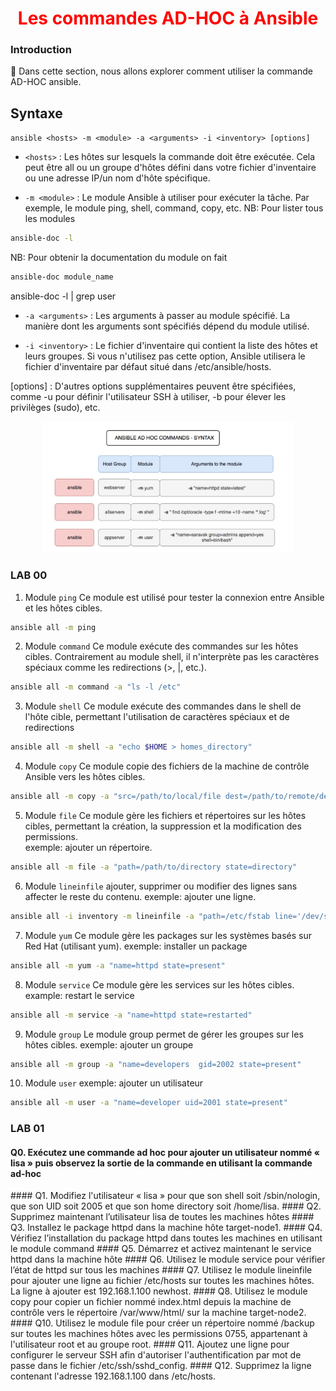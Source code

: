 <h1 align="center" style="color: red;">Les commandes AD-HOC à Ansible</h1>

### Introduction
👋 Dans cette section, nous allons explorer comment utiliser la commande AD-HOC ansible.
## Syntaxe
`ansible <hosts> -m <module> -a <arguments> -i <inventory> [options]`
- `<hosts>` : Les hôtes sur lesquels la commande doit être exécutée. Cela peut être all ou un groupe d'hôtes défini dans votre fichier d'inventaire ou une adresse IP/un nom d'hôte spécifique.

- `-m <module>` : Le module Ansible à utiliser pour exécuter la tâche. Par exemple, le module ping, shell, command, copy, etc.
NB: Pour lister tous les modules
``` bash
ansible-doc -l
```
NB: Pour obtenir la documentation du module on fait 
``` bash
ansible-doc module_name
```
ansible-doc -l | grep user

- `-a <arguments>` : Les arguments à passer au module spécifié. La manière dont les arguments sont spécifiés dépend du module utilisé.

- `-i <inventory>` : Le fichier d'inventaire qui contient la liste des hôtes et leurs groupes. Si vous n'utilisez pas cette option, Ansible utilisera le fichier d'inventaire par défaut situé dans /etc/ansible/hosts.

[options] : D'autres options supplémentaires peuvent être spécifiées, comme -u <user> pour définir l'utilisateur SSH à utiliser, -b pour élever les privilèges (sudo), etc.

<p align="center">
  <img src="images/adhoc.JPG" alt="cap" style="width: 400px;"/>
</p>  

### LAB 00
1. Module `ping`
Ce module est utilisé pour tester la connexion entre Ansible et les hôtes cibles.
``` bash
ansible all -m ping 
``` 
2. Module `command`
Ce module exécute des commandes sur les hôtes cibles. Contrairement au module shell, il n'interprète pas les caractères spéciaux comme les redirections (>, |, etc.).
``` bash
ansible all -m command -a "ls -l /etc" 
``` 
3. Module `shell`
Ce module exécute des commandes dans le shell de l'hôte cible, permettant l'utilisation de caractères spéciaux et de redirections
``` bash
ansible all -m shell -a "echo $HOME > homes_directory" 
``` 
4. Module `copy`
Ce module copie des fichiers de la machine de contrôle Ansible vers les hôtes cibles.
``` bash
ansible all -m copy -a "src=/path/to/local/file dest=/path/to/remote/destination" 
```
5. Module `file`
Ce module gère les fichiers et répertoires sur les hôtes cibles, permettant la création, la suppression et la modification des permissions.  
exemple: ajouter un répertoire.
``` bash
ansible all -m file -a "path=/path/to/directory state=directory"
```
6. Module `lineinfile`
ajouter, supprimer ou modifier des lignes sans affecter le reste du contenu.
exemple: ajouter une ligne.
``` bash
ansible all -i inventory -m lineinfile -a "path=/etc/fstab line='/dev/sdb1 /mnt/data ext4 defaults 0 0'"
```
7. Module `yum`
Ce module gère les packages sur les systèmes basés sur Red Hat (utilisant yum).
exemple: installer un package
``` bash
ansible all -m yum -a "name=httpd state=present" 
```
8. Module `service`
Ce module gère les services sur les hôtes cibles.
example: restart le service
``` bash
ansible all -m service -a "name=httpd state=restarted" 
```
9. Module `group`
Le module group permet de gérer les groupes sur les hôtes cibles.
exemple: ajouter un groupe
``` bash
ansible all -m group -a "name=developers  gid=2002 state=present" 
```
10. Module `user`
exemple: ajouter un utilisateur
``` bash
ansible all -m user -a "name=developer uid=2001 state=present"
```
### LAB 01
#### Q0. Exécutez une commande ad hoc pour ajouter un utilisateur nommé « lisa » puis observez la sortie de la commande en utilisant la commande ad-hoc
<!--
```bash
ansible all -m user -a "name=lisa"
ansible all -m command -a "tail -1 /etc/passwd"
```
--!>
#### Q1. Modifiez l'utilisateur « lisa » pour que son shell soit /sbin/nologin, que son UID soit 2005 et que son home directory soit /home/lisa.
<!--
```bash
ansible all -m user -a "name=lisa shell=/sbin/nologin uid=2005 home=/home/lisa"

```
--!>
#### Q2. Supprimez maintenant l’utilisateur lisa de toutes les machines hôtes 
<!--
```bash
ansible all -m user -a "name=lisa state=absent"

```
--!>
#### Q3. Installez le package httpd dans la machine hôte target-node1.
<!--
```bash
ansible target-node1 -m yum -a "name=httpd state=present"

```
--!>
#### Q4. Vérifiez l’installation du package httpd dans toutes les machines en utilisant le module command
<!--
```bash
ansible all -m command -a "rpm -q httpd"

```
--!>
#### Q5. Démarrez et activez maintenant le service httpd dans la machine hôte
<!--
```bash
ansible target-node1 -m service -a "name=httpd state=started enabled=yes"

```
--!>
#### Q6. Utilisez le module service pour vérifier l’état de httpd sur tous les machines
<!--
```bash
ansible all -m service -a "name=httpd state=started"
```
--!>
#### Q7. Utilisez le module lineinfile pour ajouter une ligne au fichier /etc/hosts sur toutes les machines hôtes. La ligne à ajouter est 192.168.1.100 newhost.
<!--

```bash
ansible all -m lineinfile -a "path=/etc/hosts line='192.168.1.100 newhost' state=present"


```
--!>
#### Q8. Utilisez le module copy pour copier un fichier nommé index.html depuis la machine de contrôle vers le répertoire /var/www/html/ sur la machine target-node2.
<!--
```bash
ansible target-node2 -m copy -a "src=/index.html dest=/var/www/html/"


```
--!>


#### Q10. Utilisez le module file pour créer un répertoire nommé /backup sur toutes les machines hôtes avec les permissions 0755, appartenant à l'utilisateur root et au groupe root.
<!--

```bash
ansible all -m file -a "path=/backup state=directory mode=0755 owner=root group=root"


```
--!>

#### Q11. Ajoutez une ligne pour configurer le serveur SSH afin d'autoriser l'authentification par mot de passe dans le fichier /etc/ssh/sshd_config.
<!--

```bash
ansible all -m lineinfile -a "path=/etc/ssh/sshd_config line='PasswordAuthentication yes' state=present"

```
--!>

#### Q12. Supprimez la ligne contenant l'adresse 192.168.1.100 dans /etc/hosts.
<!--

```bash
ansible all -m lineinfile -a "path=/etc/hosts regexp='^192.168.1.100' state=absent"

```
--!>




